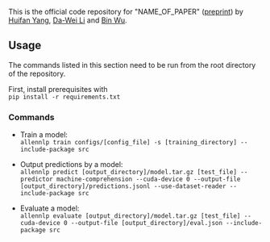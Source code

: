 This is the official code repository for "NAME_OF_PAPER" ([preprint]()) by [Huifan Yang](mailto:huifunny@bupt.edu.cn), [Da-Wei Li](mailto:daweilee@microsoft.com) and [Bin Wu](mailto:wubin@bupt.edu.cn).  



## Usage
The commands listed in this section need to be run from the root directory of the repository.

First, install prerequisites with  
```pip install -r requirements.txt```

### Commands
* Train a model:  
```allennlp train configs/[config_file] -s [training_directory] --include-package src```

* Output predictions by a model:  
```allennlp predict [output_directory]/model.tar.gz [test_file] --predictor machine-comprehension --cuda-device 0 --output-file [output_directory]/predictions.jsonl --use-dataset-reader --include-package src```

* Evaluate a model:  
```allennlp evaluate [output_directory]/model.tar.gz [test_file] --cuda-device 0 --output-file [output_directory]/eval.json --include-package src```
